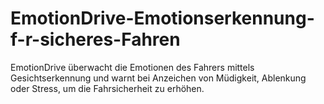 # EmotionDrive-Emotionserkennung-f-r-sicheres-Fahren
EmotionDrive überwacht die Emotionen des Fahrers mittels Gesichtserkennung und warnt bei Anzeichen von Müdigkeit, Ablenkung oder Stress, um die Fahrsicherheit zu erhöhen.
